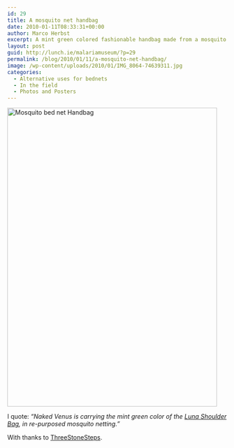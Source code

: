 ```yaml
---
id: 29
title: A mosquito net handbag
date: 2010-01-11T08:33:31+00:00
author: Marco Herbst
excerpt: A mint green colored fashionable handbag made from a mosquito net.
layout: post
guid: http://lunch.ie/malariamuseum/?p=29
permalink: /blog/2010/01/11/a-mosquito-net-handbag/
image: /wp-content/uploads/2010/01/IMG_8064-74639311.jpg
categories:
  - Alternative uses for bednets
  - In the field
  - Photos and Posters
---
```

[<img class="alignnone size-full wp-image-123" title="Mosquito bed net Handbag" alt="Mosquito bed net Handbag" src="http://malariamuseum.com/wp-content/uploads/2010/01/IMG_8064-74639311-210x300.jpg" width="480" height="684" />](http://malariamuseum.com/wp-content/uploads/2010/01/IMG_8064-746393.jpg)

I quote: _&#8220;Naked Venus is carrying the mint green color of the_ [_Luna Shoulder Bag_](http://www.threestonesteps.com/cart/index.php?main_page=product_info&cPath=6&products_id=18&zenid=b0473f9e6e58e2dc05b837ea6b27967c)_, in re-purposed mosquito netting.&#8221;_

With thanks to [ThreeStoneSteps](http://www.threestonesteps.com/).